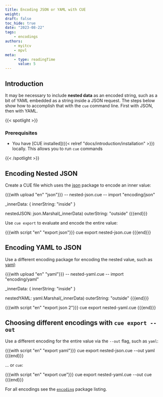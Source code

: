 ```yaml
---
title: Encoding JSON or YAML with CUE
weight:
draft: false
toc_hide: true
date: "2023-08-22"
tags:
    - encodings
authors:
    - myitcv
    - mpvl
meta:
    - type: readingTime
      value: 5
---
```


## Introduction

It may be necessary to include **nested data** as an encoded string, such as a bit
of YAML embedded as a string inside a JSON request. The steps below show how to
accomplish that with the `cue` command line. First with JSON, then with YAML.

{{< spotlight >}}

### Prerequisites

-   You have [CUE installed]({{< relref "docs/introduction/installation" >}})
    locally. This allows you to run `cue` commands

{{< /spotlight >}}

## Encoding Nested JSON

Create a CUE file which uses the
[json](https://pkg.go.dev/cuelang.org/go/pkg/encoding/json) package to encode an
inner value:

{{{with upload "en" "json"}}}
-- nested-json.cue --
import "encoding/json"

_innerData: {
	innerString: "inside"
}

nestedJSON:  json.Marshal(_innerData)
outerString: "outside"
{{{end}}}

Use `cue export` to evaluate and encode the entire value:

{{{with script "en" "export json"}}}
cue export nested-json.cue
{{{end}}}

## Encoding YAML to JSON

Use a different encoding package for encoding the nested value, such as
[yaml](https://pkg.go.dev/cuelang.org/go/pkg/encoding/yaml):

{{{with upload "en" "yaml"}}}
-- nested-yaml.cue --
import "encoding/yaml"

_innerData: {
	innerString: "inside"
}

nestedYAML:  yaml.Marshal(_innerData)
outerString: "outside"
{{{end}}}

{{{with script "en" "export json 2"}}}
cue export nested-yaml.cue
{{{end}}}

## Choosing different encodings with `cue export --out`

Use a different encoding for the entire value via the `--out` flag, such as
`yaml`:

{{{with script "en" "export yaml"}}}
cue export nested-json.cue --out yaml
{{{end}}}

... or `cue`:

{{{with script "en" "export cue"}}}
cue export nested-yaml.cue --out cue
{{{end}}}

For all encodings see the
[`encoding`](https://pkg.go.dev/cuelang.org/go/pkg/encoding/) package listing.
